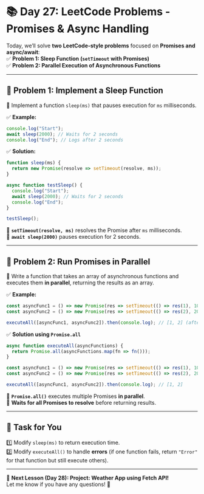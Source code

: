 # **📚 Day 27: LeetCode Problems - Promises & Async Handling**  

Today, we’ll solve **two LeetCode-style problems** focused on **Promises and async/await**:  
✅ **Problem 1: Sleep Function (`setTimeout` with Promises)**  
✅ **Problem 2: Parallel Execution of Asynchronous Functions**  

---

## **🔹 Problem 1: Implement a Sleep Function**  
📌 Implement a function `sleep(ms)` that pauses execution for `ms` milliseconds.  

✅ **Example:**  
```js
console.log("Start");
await sleep(2000); // Waits for 2 seconds
console.log("End"); // Logs after 2 seconds
```

✅ **Solution:**  
```js
function sleep(ms) {
  return new Promise(resolve => setTimeout(resolve, ms));
}

async function testSleep() {
  console.log("Start");
  await sleep(2000); // Waits for 2 seconds
  console.log("End");
}

testSleep();
```
🔹 **`setTimeout(resolve, ms)`** resolves the Promise after `ms` milliseconds.  
🔹 **`await sleep(2000)`** pauses execution for 2 seconds.  

---

## **🔹 Problem 2: Run Promises in Parallel**  
📌 Write a function that takes an array of asynchronous functions and executes them **in parallel**, returning the results as an array.  

✅ **Example:**  
```js
const asyncFunc1 = () => new Promise(res => setTimeout(() => res(1), 1000));
const asyncFunc2 = () => new Promise(res => setTimeout(() => res(2), 2000));

executeAll([asyncFunc1, asyncFunc2]).then(console.log); // [1, 2] (after 2 sec)
```

✅ **Solution using `Promise.all`**  
```js
async function executeAll(asyncFunctions) {
  return Promise.all(asyncFunctions.map(fn => fn()));
}

const asyncFunc1 = () => new Promise(res => setTimeout(() => res(1), 1000));
const asyncFunc2 = () => new Promise(res => setTimeout(() => res(2), 2000));

executeAll([asyncFunc1, asyncFunc2]).then(console.log); // [1, 2]
```
🔹 **`Promise.all()`** executes multiple Promises **in parallel**.  
🔹 **Waits for all Promises to resolve** before returning results.  

---

## **📝 Task for You**  
1️⃣ Modify `sleep(ms)` to return execution time.  
2️⃣ Modify `executeAll()` to handle **errors** (if one function fails, return `"Error"` for that function but still execute others).  

---

🎯 **Next Lesson (Day 28): **Project:** Weather App using Fetch API!**  
Let me know if you have any questions! 🚀